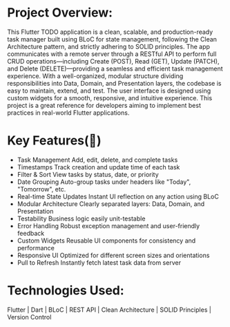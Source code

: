 # Project Overview:
This Flutter TODO application is a clean, scalable, and production-ready task manager built using BLoC for state management, following the Clean Architecture pattern, and strictly adhering to SOLID principles. The app communicates with a remote server through a RESTful API to perform full CRUD operations—including Create (POST), Read (GET), Update (PATCH), and Delete (DELETE)—providing a seamless and efficient task management experience. With a well-organized, modular structure dividing responsibilities into Data, Domain, and Presentation layers, the codebase is easy to maintain, extend, and test. The user interface is designed using custom widgets for a smooth, responsive, and intuitive experience. This project is a great reference for developers aiming to implement best practices in real-world Flutter applications.

# Key Features(🌟)
* Task Management	Add, edit, delete, and complete tasks
* Timestamps	Track creation and update time of each task
* Filter & Sort	View tasks by status, date, or priority
* Date Grouping	Auto-group tasks under headers like "Today", "Tomorrow", etc. 
* Real-time State Updates	Instant UI reflection on any action using BLoC
* Modular Architecture	Clearly separated layers: Data, Domain, and Presentation
* Testability	Business logic easily unit-testable
* Error Handling	Robust exception management and user-friendly feedback
* Custom Widgets	Reusable UI components for consistency and performance
* Responsive UI	Optimized for different screen sizes and orientations
* Pull to Refresh	Instantly fetch latest task data from server

# Technologies Used:
Flutter | Dart | BLoC | REST API | Clean Architecture | SOLID Principles | Version Control
